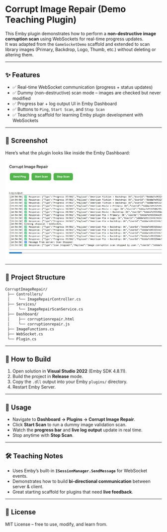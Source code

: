 # Corrupt Image Repair (Demo Teaching Plugin)

This Emby plugin demonstrates how to perform a **non-destructive image corruption scan** using WebSockets for real-time progress updates.  
It was adapted from the `GameSocketDemo` scaffold and extended to scan library images (Primary, Backdrop, Logo, Thumb, etc.) without deleting or altering them.

---

## ✨ Features
- ✅ Real-time WebSocket communication (progress + status updates)
- ✅ Dummy (non-destructive) scan mode – images are checked but never modified
- ✅ Progress bar + log output UI in Emby Dashboard
- ✅ Buttons to `Ping`, `Start Scan`, and `Stop Scan`
- ✅ Teaching scaffold for learning Emby plugin development with WebSockets

---

## 📸 Screenshot

Here’s what the plugin looks like inside the Emby Dashboard:

![Corrupt Image Repair Demo](DemoWebsocket-ImageRepair.jpeg)

---

## 📂 Project Structure
```
CorruptImageRepair/
 ├── Controllers/
 │    └── ImageRepairController.cs
 ├── Services/
 │    └── ImageRepairScanService.cs
 ├── Dashboard/
 │    ├── corruptionrepair.html
 │    └── corruptionrepair.js
 ├── ImageFunctions.cs
 ├── WebSocket.cs
 └── Plugin.cs
```

---

## 🚀 How to Build
1. Open solution in **Visual Studio 2022** (Emby SDK 4.8.11).
2. Build the project in **Release** mode.
3. Copy the `.dll` output into your Emby `plugins/` directory.
4. Restart Emby Server.

---

## 🧪 Usage
- Navigate to **Dashboard → Plugins → Corrupt Image Repair**.
- Click **Start Scan** to run a dummy image validation scan.
- Watch the **progress bar** and **live log output** update in real time.
- Stop anytime with **Stop Scan**.

---

## 🛠 Teaching Notes
- Uses Emby’s built-in **`ISessionManager.SendMessage`** for WebSocket events.
- Demonstrates how to build **bi-directional communication** between server & client.
- Great starting scaffold for plugins that need **live feedback**.

---

## 📜 License
MIT License – free to use, modify, and learn from.
